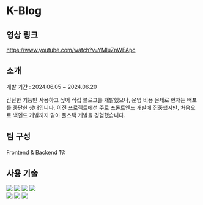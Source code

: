 # K-Blog

## 영상 링크
https://www.youtube.com/watch?v=YMluZnWEApc

## 소개
개발 기간 : 2024.06.05 ~ 2024.06.20

간단한 기능만 사용하고 싶어 직접 블로그를 개발했으나, 운영 비용 문제로 현재는 배포를 중단한 상태입니다.
이전 프로젝트에선 주로 프론트엔드 개발에 집중했지만, 
처음으로 백엔드 개발까지 맡아 풀스택 개발을 경험했습니다.

## 팀 구성
Frontend & Backend 1명

## 사용 기술
<div>
<img src="https://img.shields.io/badge/react-61DAFB?style=for-the-badge&logo=react&logoColor=black">
  <img src="https://img.shields.io/badge/javascript-F7DF1E?style=for-the-badge&logo=javascript&logoColor=black">
  <img src="https://img.shields.io/badge/html5-E34F26?style=for-the-badge&logo=html5&logoColor=white">
  <img src="https://img.shields.io/badge/css-1572B6?style=for-the-badge&logo=css3&logoColor=white">
  <br/>
  <img src="https://img.shields.io/badge/mongoDB-47A248?style=for-the-badge&logo=MongoDB&logoColor=white">
  <img src="https://img.shields.io/badge/node.js-339933?style=for-the-badge&logo=Node.js&logoColor=white">
  <img src="https://img.shields.io/badge/amazonaws-232F3E?style=for-the-badge&logo=amazonaws&logoColor=white">
</div>
